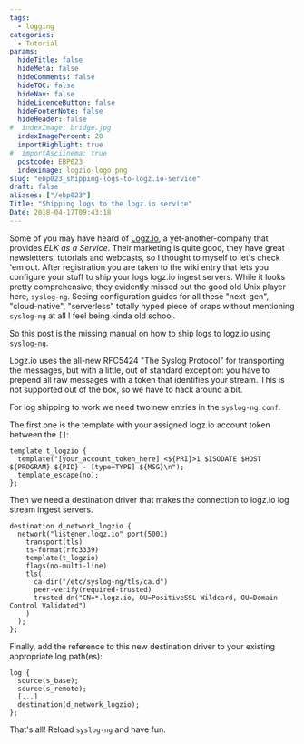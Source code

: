 ```yaml
---
tags:
  - logging
categories:
  - Tutorial
params:
  hideTitle: false
  hideMeta: false
  hideComments: false
  hideTOC: false
  hideNav: false
  hideLicenceButton: false
  hideFooterNote: false
  hideHeader: false
#  indexImage: bridge.jpg
  indexImagePercent: 20
  importHighlight: true
#  importAsciinema: true
  postcode: EBP023
  indeximage: logzio-logo.png
slug: "ebp023_shipping-logs-to-logz.io-service"
draft: false
aliases: ["/ebp023"]
Title: "Shipping logs to the logz.io service"
Date: 2018-04-17T09:43:18
---
```


Some of you may have heard of [Logz.io](https://logz.io/), a yet-another-company that provides *ELK as a Service*. Their marketing is quite good, they have great newsletters, tutorials and webcasts, so I thought to myself to let's check 'em out. After registration you are taken to the wiki entry that lets you configure your stuff to ship your logs logz.io ingest servers. While it looks pretty comprehensive, they evidently missed out the good old Unix player here, `syslog-ng`. Seeing configuration guides for all these "next-gen", "cloud-native", "serverless" totally hyped piece of craps without mentioning `syslog-ng` at all I feel being kinda old school.

So this post is the missing manual on how to ship logs to logz.io using `syslog-ng`.<!--more-->

Logz.io uses the all-new RFC5424 "The Syslog Protocol" for transporting the messages, but with a little, out of standard exception: you have to prepend all raw messages with a token that identifies your stream. This is not supported out of the box, so we have to hack around a bit.

For log shipping to work we need two new entries in the `syslog-ng.conf`.

The first one is the template with your assigned logz.io account token between the `[]`:

```
template t_logzio {
  template("[your_account_token_here] <${PRI}>1 $ISODATE $HOST ${PROGRAM} ${PID} - [type=TYPE] ${MSG}\n");
  template_escape(no);
};
```

Then we need a destination driver that makes the connection to logz.io log stream ingest servers.

```
destination d_network_logzio {
  network("listener.logz.io" port(5001)
    transport(tls)
    ts-format(rfc3339)
    template(t_logzio)
    flags(no-multi-line)
    tls(
      ca-dir("/etc/syslog-ng/tls/ca.d")
      peer-verify(required-trusted)
      trusted-dn("CN=*.logz.io, OU=PositiveSSL Wildcard, OU=Domain Control Validated")
    )
  );
};
```

Finally, add the reference to this new destination driver to your existing appropriate log path(es):

```
log {
  source(s_base);
  source(s_remote);
  [...]
  destination(d_network_logzio);
};
```

That's all! Reload `syslog-ng` and have fun.

